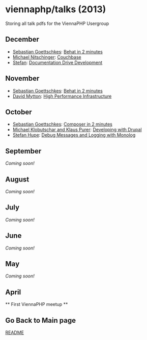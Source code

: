 viennaphp/talks (2013)
================

Storing all talk pdfs for the ViennaPHP Usergroup



December
--------
* [Sebastian Goettschkes](https://twitter.com/Sgoettschkes): [Behat in 2 minutes](../201312/00_wazzup.pdf)
* [Michael Nitschinger](): [Couchbase](../201312/02_couchbase.pdf)
* [Stefan]( ): [Documentation Drive Development](../201312/03_documentation_drive_development.pdf)


November
--------
* [Sebastian Goettschkes](https://twitter.com/Sgoettschkes): [Behat in 2 minutes](../201311/00_behat_in_2_minutes.pdf)
* [David Mytton](): [High Performance Infrastructure](../201311/01_high_performance_infrastructure.pdf)


October
-------
* [Sebastian Goettschkes](https://twitter.com/Sgoettschkes): [Composer in 2 minutes](../201310/00_composer_in_2_minutes.pdf)
* [Michael Klobutschar and Klaus Purer](): [Developing with Drupal](../201310/01_developing_with_drupal.pdf)
* [Stefan Hupe](): [Debug Messages and Logging with Monolog](../201310/02_debug_messages_and_logging_with_monolog.pdf)

September
---------
*Coming soon!*

August
------
*Coming soon!*

July
-----
*Coming soon!*

June
----
*Coming soon!*

May
---
*Coming soon!*
      
April
------

** First ViennaPHP meetup **





## Go Back to Main page 

[README](../talks/README.md)  
